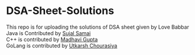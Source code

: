# DSA-Sheet-Solutions
This repo is for uploading the solutions of DSA sheet given by Love Babbar<br>
Java is Contributed by [Sujal Samai](https://github.com/SujalSamai)<br>
C++ is contributed by [Madhavi Gupta](https://github.com/MadhaviGupta)<br>
GoLang is contributed by [Utkarsh Chourasiya](https://github.com/busy-in-life)
